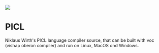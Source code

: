 ![](https://github.com/vishaps/vpicl/blob/master/vpicl.png)

PICL
====

Niklaus Wirth's PICL language compiler source, that can be built with voc (vishap oberon compiler) and run on Linux, MacOS ond Windows.


